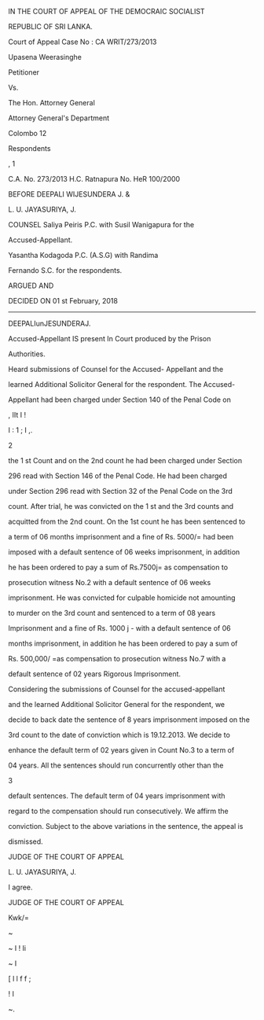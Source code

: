 IN THE COURT OF APPEAL OF THE DEMOCRAIC SOCIALIST

REPUBLIC OF SRI LANKA.

Court of Appeal Case No : CA WRIT/273/2013

Upasena Weerasinghe

Petitioner

Vs.

The Hon. Attorney General

Attorney General's Department

Colombo 12

Respondents

, 1

C.A. No. 273/2013 H.C. Ratnapura No. HeR 100/2000

BEFORE DEEPALI WIJESUNDERA J. &

L. U. JAYASURIYA, J.

COUNSEL Saliya Peiris P.C. with Susil Wanigapura for the

Accused-Appellant.

Yasantha Kodagoda P.C. (A.S.G) with Randima

Fernando S.C. for the respondents.

ARGUED AND

DECIDED ON 01 st February, 2018

*********

DEEPALIunJESUNDERAJ.

Accused-Appellant IS present In Court produced by the Prison

Authorities.

Heard submissions of Counsel for the Accused- Appellant and the

learned Additional Solicitor General for the respondent. The Accused-

Appellant had been charged under Section 140 of the Penal Code on

, IIt I !

I : 1 ; I ,.

2

the 1 st Count and on the 2nd count he had been charged under Section

296 read with Section 146 of the Penal Code. He had been charged

under Section 296 read with Section 32 of the Penal Code on the 3rd

count. After trial, he was convicted on the 1 st and the 3rd counts and

acquitted from the 2nd count. On the 1st count he has been sentenced to

a term of 06 months imprisonment and a fine of Rs. 5000/= had been

imposed with a default sentence of 06 weeks imprisonment, in addition

he has been ordered to pay a sum of Rs.7500j= as compensation to

prosecution witness No.2 with a default sentence of 06 weeks

imprisonment. He was convicted for culpable homicide not amounting

to murder on the 3rd count and sentenced to a term of 08 years

Imprisonment and a fine of Rs. 1000 j - with a default sentence of 06

months imprisonment, in addition he has been ordered to pay a sum of

Rs. 500,000/ =as compensation to prosecution witness No.7 with a

default sentence of 02 years Rigorous Imprisonment.

Considering the submissions of Counsel for the accused-appellant

and the learned Additional Solicitor General for the respondent, we

decide to back date the sentence of 8 years imprisonment imposed on the

3rd count to the date of conviction which is 19.12.2013. We decide to

enhance the default term of 02 years given in Count No.3 to a term of

04 years. All the sentences should run concurrently other than the

3

default sentences. The default term of 04 years imprisonment with

regard to the compensation should run consecutively. We affirm the

conviction. Subject to the above variations in the sentence, the appeal is

dismissed.

JUDGE OF THE COURT OF APPEAL

L. U. JAYASURIYA, J.

I agree.

JUDGE OF THE COURT OF APPEAL

Kwk/=

~

~ I ! Ii

~ I

[ l l f f ;

! I

~.